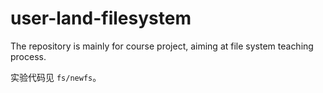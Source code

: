 # user-land-filesystem
The repository is mainly for course project, aiming at file system teaching process.

实验代码见 `fs/newfs`。